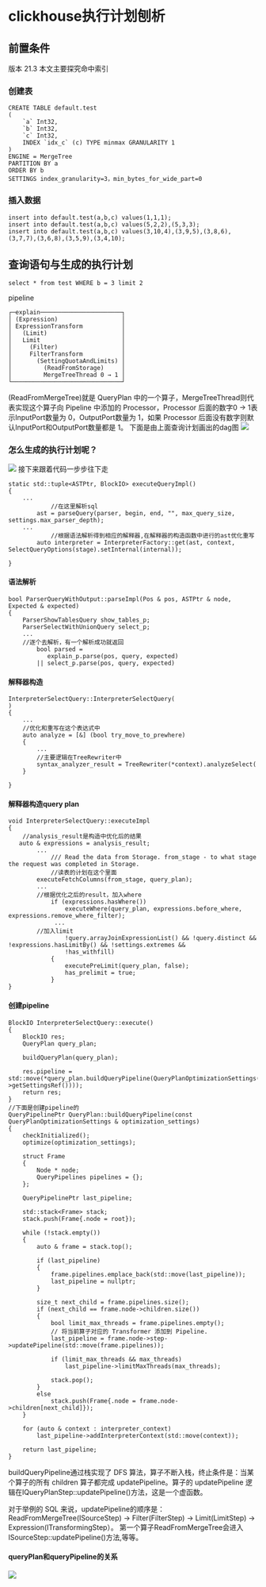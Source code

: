 # clickhouse执行计划刨析
## 前置条件
版本 21.3
本文主要探究命中索引
### 创建表
```
CREATE TABLE default.test
(
    `a` Int32,
    `b` Int32,
    `c` Int32,
    INDEX `idx_c` (c) TYPE minmax GRANULARITY 1
)
ENGINE = MergeTree
PARTITION BY a 
ORDER BY b
SETTINGS index_granularity=3，min_bytes_for_wide_part=0
```
### 插入数据
```
insert into default.test(a,b,c) values(1,1,1);
insert into default.test(a,b,c) values(5,2,2),(5,3,3);
insert into default.test(a,b,c) values(3,10,4),(3,9,5),(3,8,6),(3,7,7),(3,6,8),(3,5,9),(3,4,10);
```
## 查询语句与生成的执行计划
`select * from test WHERE b = 3 limit 2`

pipeline
```
┌─explain───────────────────────┐
│ (Expression)                  │
│ ExpressionTransform           │
│   (Limit)                     │
│   Limit                       │
│     (Filter)                  │
│     FilterTransform           │
│       (SettingQuotaAndLimits) │
│         (ReadFromStorage)     │
│         MergeTreeThread 0 → 1 │
└───────────────────────────────┘
```
(ReadFromMergeTree)就是 QueryPlan 中的一个算子，MergeTreeThread则代表实现这个算子向 Pipeline 中添加的 Processor，Processor 后面的数字0 -> 1表示InputPort数量为 0，OutputPort数量为 1，如果 Processor 后面没有数字则默认InputPort和OutputPort数量都是 1。
下面是由上面查询计划画出的dag图
![](../images/image-14.png)
### 怎么生成的执行计划呢？
![](../images/image-15.png)
接下来跟着代码一步步往下走
```
static std::tuple<ASTPtr, BlockIO> executeQueryImpl()
{
    ...
            //在这里解析sql
        ast = parseQuery(parser, begin, end, "", max_query_size, settings.max_parser_depth);
    ...
            //根据语法解析得到相应的解释器,在解释器的构造函数中进行的ast优化重写
        auto interpreter = InterpreterFactory::get(ast, context, SelectQueryOptions(stage).setInternal(internal));
    
}
```
#### 语法解析
```
bool ParserQueryWithOutput::parseImpl(Pos & pos, ASTPtr & node, Expected & expected)
{
    ParserShowTablesQuery show_tables_p;
    ParserSelectWithUnionQuery select_p;
    ...
    //逐个去解析，有一个解析成功就返回
        bool parsed =
           explain_p.parse(pos, query, expected)
        || select_p.parse(pos, query, expected)
```
#### 解释器构造
```
InterpreterSelectQuery::InterpreterSelectQuery(
)
{
    ...
    //优化和重写在这个表达式中
    auto analyze = [&] (bool try_move_to_prewhere)    
    {
        ...
        //主要逻辑在TreeRewriter中
        syntax_analyzer_result = TreeRewriter(*context).analyzeSelect(        
    }

}
```
#### 解释器构造query plan
```
void InterpreterSelectQuery::executeImpl
{
    //analysis_result是构造中优化后的结果
   auto & expressions = analysis_result;    
        ...
            /// Read the data from Storage. from_stage - to what stage the request was completed in Storage.
            //读表的计划在这个里面
        executeFetchColumns(from_stage, query_plan);
        ...
        //根据优化之后的result，加入where
            if (expressions.hasWhere())
                executeWhere(query_plan, expressions.before_where, expressions.remove_where_filter);  
             ...
        //加入limit
                !query.arrayJoinExpressionList() && !query.distinct && !expressions.hasLimitBy() && !settings.extremes &&
                !has_withfill)
            {
                executePreLimit(query_plan, false);
                has_prelimit = true;
            }                  
}
```
#### 创建pipeline
```
BlockIO InterpreterSelectQuery::execute()
{
    BlockIO res;
    QueryPlan query_plan;

    buildQueryPlan(query_plan);

    res.pipeline = std::move(*query_plan.buildQueryPipeline(QueryPlanOptimizationSettings(context->getSettingsRef())));
    return res;
}
//下面是创建pipeline的
QueryPipelinePtr QueryPlan::buildQueryPipeline(const QueryPlanOptimizationSettings & optimization_settings)
{
    checkInitialized();
    optimize(optimization_settings);

    struct Frame
    {
        Node * node;
        QueryPipelines pipelines = {};
    };

    QueryPipelinePtr last_pipeline;

    std::stack<Frame> stack;
    stack.push(Frame{.node = root});

    while (!stack.empty())
    {
        auto & frame = stack.top();

        if (last_pipeline)
        {
            frame.pipelines.emplace_back(std::move(last_pipeline));
            last_pipeline = nullptr;
        }

        size_t next_child = frame.pipelines.size();
        if (next_child == frame.node->children.size())
        {
            bool limit_max_threads = frame.pipelines.empty();
            // 将当前算子对应的 Transformer 添加到 Pipeline.
            last_pipeline = frame.node->step->updatePipeline(std::move(frame.pipelines));

            if (limit_max_threads && max_threads)
                last_pipeline->limitMaxThreads(max_threads);

            stack.pop();
        }
        else
            stack.push(Frame{.node = frame.node->children[next_child]});
    }

    for (auto & context : interpreter_context)
        last_pipeline->addInterpreterContext(std::move(context));

    return last_pipeline;
}
```
buildQueryPipeline通过栈实现了 DFS 算法，算子不断入栈，终止条件是：当某个算子的所有 children 算子都完成 updatePipeline。算子的 updatePipeline 逻辑在IQueryPlanStep::updatePipeline()方法，这是一个虚函数。

对于举例的 SQL 来说，updatePipeline的顺序是：ReadFromMergeTree(ISourceStep) -> Filter(FilterStep) -> Limit(LimitStep) -> Expression(ITransformingStep）。
第一个算子ReadFromMergeTree会进入ISourceStep::updatePipeline()方法,等等。

#### queryPlan和queryPipeline的关系
![](../images/image-16.png)


